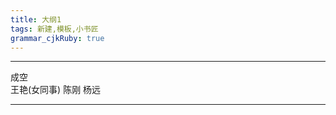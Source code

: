 ```yaml
---
title: 大纲1
tags: 新建,模板,小书匠
grammar_cjkRuby: true
---
```

******************************
成空   
王艳(女同事)
陈刚
杨远
 *****************************					
									          
											  